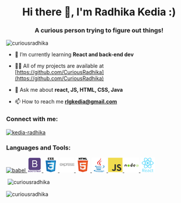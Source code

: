 <h1 align="center">Hi there 👋, I'm Radhika Kedia :)</h1>
<h3 align="center">A curious person trying to figure out things!</h3>

<p align="left"> <img src="https://komarev.com/ghpvc/?username=curiousradhika&label=Profile%20views&color=0e75b6&style=flat" alt="curiousradhika" /> </p>

- 🌱 I’m currently learning **React and back-end dev**

- 👨‍💻 All of my projects are available at [https://github.com/CuriousRadhika](https://github.com/CuriousRadhika)

- 💬 Ask me about **react, JS, HTML, CSS, Java**

- 📫 How to reach me **rlgkedia@gmail.com**

<h3 align="left">Connect with me:</h3>
<p align="left">
<a href="https://linkedin.com/in/kedia-radhika" target="blank"><img align="center" src="https://raw.githubusercontent.com/rahuldkjain/github-profile-readme-generator/master/src/images/icons/Social/linked-in-alt.svg" alt="kedia-radhika" height="30" width="40" /></a>
</p>

<h3 align="left">Languages and Tools:</h3>
<p align="left"> <a href="https://babeljs.io/" target="_blank"> <img src="https://www.vectorlogo.zone/logos/babeljs/babeljs-icon.svg" alt="babel" width="40" height="40"/> </a> <a href="https://getbootstrap.com" target="_blank"> <img src="https://raw.githubusercontent.com/devicons/devicon/master/icons/bootstrap/bootstrap-plain-wordmark.svg" alt="bootstrap" width="40" height="40"/> </a> <a href="https://www.w3schools.com/css/" target="_blank"> <img src="https://raw.githubusercontent.com/devicons/devicon/master/icons/css3/css3-original-wordmark.svg" alt="css3" width="40" height="40"/> </a> <a href="https://expressjs.com" target="_blank"> <img src="https://raw.githubusercontent.com/devicons/devicon/master/icons/express/express-original-wordmark.svg" alt="express" width="40" height="40"/> </a> <a href="https://www.w3.org/html/" target="_blank"> <img src="https://raw.githubusercontent.com/devicons/devicon/master/icons/html5/html5-original-wordmark.svg" alt="html5" width="40" height="40"/> </a> <a href="https://www.java.com" target="_blank"> <img src="https://raw.githubusercontent.com/devicons/devicon/master/icons/java/java-original.svg" alt="java" width="40" height="40"/> </a> <a href="https://developer.mozilla.org/en-US/docs/Web/JavaScript" target="_blank"> <img src="https://raw.githubusercontent.com/devicons/devicon/master/icons/javascript/javascript-original.svg" alt="javascript" width="40" height="40"/> </a> <a href="https://nodejs.org" target="_blank"> <img src="https://raw.githubusercontent.com/devicons/devicon/master/icons/nodejs/nodejs-original-wordmark.svg" alt="nodejs" width="40" height="40"/> </a> <a href="https://reactjs.org/" target="_blank"> <img src="https://raw.githubusercontent.com/devicons/devicon/master/icons/react/react-original-wordmark.svg" alt="react" width="40" height="40"/> </a> </p>

<p>&nbsp;<img align="center" src="https://github-readme-stats.vercel.app/api?username=curiousradhika&show_icons=true&locale=en" alt="curiousradhika" /></p>

<p><img align="center" src="https://github-readme-streak-stats.herokuapp.com/?user=curiousradhika&" alt="curiousradhika" /></p>
